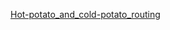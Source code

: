 [Hot-potato_and_cold-potato_routing](https://en.wikipedia.org/wiki/Hot-potato_and_cold-potato_routing)
